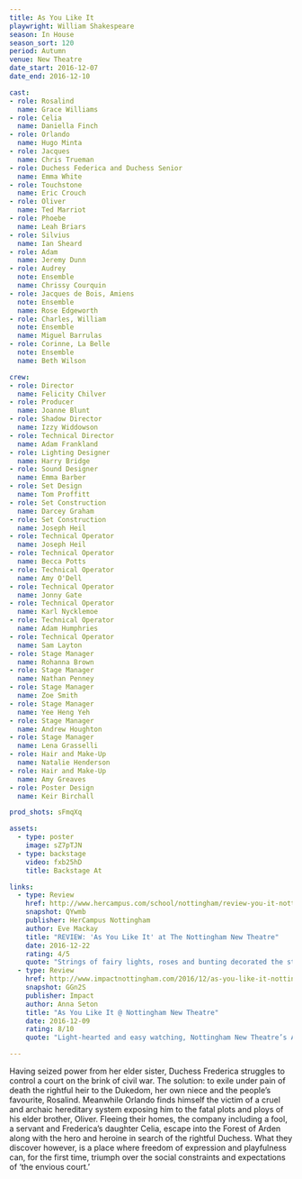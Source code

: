 ```yaml
---
title: As You Like It
playwright: William Shakespeare
season: In House
season_sort: 120
period: Autumn
venue: New Theatre
date_start: 2016-12-07
date_end: 2016-12-10

cast:
- role: Rosalind
  name: Grace Williams
- role: Celia
  name: Daniella Finch
- role: Orlando
  name: Hugo Minta
- role: Jacques
  name: Chris Trueman
- role: Duchess Federica and Duchess Senior
  name: Emma White
- role: Touchstone
  name: Eric Crouch
- role: Oliver
  name: Ted Marriot
- role: Phoebe
  name: Leah Briars
- role: Silvius
  name: Ian Sheard
- role: Adam
  name: Jeremy Dunn
- role: Audrey
  note: Ensemble
  name: Chrissy Courquin
- role: Jacques de Bois, Amiens
  note: Ensemble
  name: Rose Edgeworth
- role: Charles, William
  note: Ensemble
  name: Miguel Barrulas
- role: Corinne, La Belle
  note: Ensemble
  name: Beth Wilson

crew:
- role: Director
  name: Felicity Chilver
- role: Producer
  name: Joanne Blunt
- role: Shadow Director
  name: Izzy Widdowson
- role: Technical Director
  name: Adam Frankland
- role: Lighting Designer
  name: Harry Bridge
- role: Sound Designer
  name: Emma Barber
- role: Set Design
  name: Tom Proffitt
- role: Set Construction
  name: Darcey Graham
- role: Set Construction
  name: Joseph Heil
- role: Technical Operator
  name: Joseph Heil
- role: Technical Operator
  name: Becca Potts
- role: Technical Operator
  name: Amy O'Dell
- role: Technical Operator
  name: Jonny Gate
- role: Technical Operator
  name: Karl Nycklemoe
- role: Technical Operator
  name: Adam Humphries
- role: Technical Operator
  name: Sam Layton
- role: Stage Manager
  name: Rohanna Brown
- role: Stage Manager
  name: Nathan Penney
- role: Stage Manager
  name: Zoe Smith
- role: Stage Manager
  name: Yee Heng Yeh
- role: Stage Manager
  name: Andrew Houghton
- role: Stage Manager
  name: Lena Grasselli
- role: Hair and Make-Up
  name: Natalie Henderson
- role: Hair and Make-Up
  name: Amy Greaves
- role: Poster Design
  name: Keir Birchall

prod_shots: sFmqXq

assets:
  - type: poster
    image: sZ7pTJN
  - type: backstage
    video: fxb25hD
    title: Backstage At

links:
  - type: Review
    href: http://www.hercampus.com/school/nottingham/review-you-it-nottingham-new-theatre
    snapshot: QYwmb
    publisher: HerCampus Nottingham
    author: Eve Mackay
    title: "REVIEW: 'As You Like It' at The Nottingham New Theatre"
    date: 2016-12-22
    rating: 4/5
    quote: "Strings of fairy lights, roses and bunting decorated the stage [...] and this helped create the almost magical atmosphere of the forest in which the play was set."
  - type: Review
    href: http://www.impactnottingham.com/2016/12/as-you-like-it-nottingham-new-theatre/
    snapshot: GGn2S
    publisher: Impact
    author: Anna Seton
    title: "As You Like It @ Nottingham New Theatre"
    date: 2016-12-09
    rating: 8/10
    quote: "Light-hearted and easy watching, Nottingham New Theatre’s As You Like It adds extra gags and a modern twist to the topsy-turvy world of Arden."

---
```


Having seized power from her elder sister, Duchess Frederica struggles to control a court on the brink of civil war. The solution: to exile under pain of death the rightful heir to the Dukedom, her own niece and the people’s favourite, Rosalind. Meanwhile Orlando finds himself the victim of a cruel and archaic hereditary system exposing him to the fatal plots and ploys of his elder brother, Oliver. Fleeing their homes, the company including a fool, a servant and Frederica’s daughter Celia, escape into the Forest of Arden along with the hero and heroine in search of the rightful Duchess. What they discover however, is a place where freedom of expression and playfulness can, for the first time, triumph over the social constraints and expectations of ‘the envious court.’
